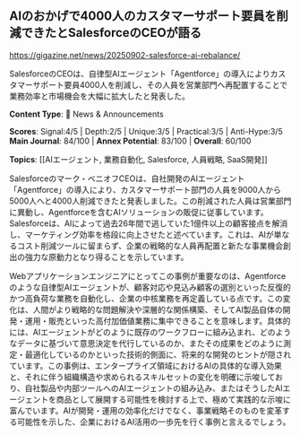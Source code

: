 ## AIのおかげで4000人のカスタマーサポート要員を削減できたとSalesforceのCEOが語る

https://gigazine.net/news/20250902-salesforce-ai-rebalance/

SalesforceのCEOは、自律型AIエージェント「Agentforce」の導入によりカスタマーサポート要員4000人を削減し、その人員を営業部門へ再配置することで業務効率と市場機会を大幅に拡大したと発表した。

**Content Type**: 📰 News & Announcements

**Scores**: Signal:4/5 | Depth:2/5 | Unique:3/5 | Practical:3/5 | Anti-Hype:3/5
**Main Journal**: 84/100 | **Annex Potential**: 83/100 | **Overall**: 60/100

**Topics**: [[AIエージェント, 業務自動化, Salesforce, 人員戦略, SaaS開発]]

Salesforceのマーク・ベニオフCEOは、自社開発のAIエージェント「Agentforce」の導入により、カスタマーサポート部門の人員を9000人から5000人へと4000人削減できたと発表しました。この削減された人員は営業部門に異動し、Agentforceを含むAIソリューションの販促に従事しています。Salesforceは、AIによって過去26年間で逃していた1億件以上の顧客接点を解消し、マーケティング効率を格段に向上させたと述べています。これは、AIが単なるコスト削減ツールに留まらず、企業の戦略的な人員再配置と新たな事業機会創出の強力な原動力となり得ることを示しています。

Webアプリケーションエンジニアにとってこの事例が重要なのは、Agentforceのような自律型AIエージェントが、顧客対応や見込み顧客の選別といった反復的かつ高負荷な業務を自動化し、企業の中核業務を再定義している点です。この変化は、人間がより戦略的な問題解決や深層的な関係構築、そしてAI製品自体の開発・運用・販売といった高付加価値業務に集中できることを意味します。具体的には、AIエージェントがどのように既存のワークフローに組み込まれ、どのようなデータに基づいて意思決定を代行しているのか、またその成果をどのように測定・最適化しているのかといった技術的側面に、将来的な開発のヒントが隠されています。この事例は、エンタープライズ領域におけるAIの具体的な導入効果と、それに伴う組織構造や求められるスキルセットの変化を明確に示唆しており、自社製品や内部ツールへのAIエージェントの組み込み、またはそうしたAIエージェントを商品として展開する可能性を検討する上で、極めて実践的な示唆に富んでいます。AIが開発・運用の効率化だけでなく、事業戦略そのものを変革する可能性を示した、企業におけるAI活用の一歩先を行く事例と言えるでしょう。